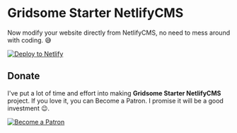 # Gridsome Starter NetlifyCMS

Now modify your website directly from NetlifyCMS, no need to mess around with coding. 😅

[![Deploy to Netlify](https://www.netlify.com/img/deploy/button.svg)](https://app.netlify.com/start/deploy?repository=https://github.com/functionfirst/kenwilsonalbums.com)

## Donate

I've put a lot of time and effort into making **Gridsome Starter NetlifyCMS** project. If you love it, you can Become a Patron. I promise it will be a good investment 😉.

[![Become a Patron](https://i.imgur.com/wYOr44L.png)](https://www.patreon.com/bePatron?u=8494594)
